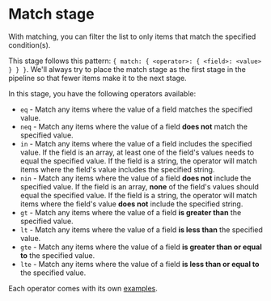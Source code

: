 # Match stage

With matching, you can filter the list to only items that match the specified condition(s).

This stage follows this pattern: `{ match: { <operator>: { <field>: <value> } } }`. We'll always try to place the match stage as the first stage in the pipeline so that fewer items make it to the next stage.

In this stage, you have the following operators available:

* `eq` - Match any items where the value of a field matches the specified value.
* `neq` - Match any items where the value of a field **does not** match the specified value.
* `in` - Match any items where the value of a field includes the specified value. If the field is an array, at least one of the field's values needs to equal the specified value. If the field is a string, the operator will match items where the field's value includes the specified string.
* `nin` - Match any items where the value of a field **does not** include the specified value. If the field is an array, **none** of the field's values should equal the specified value. If the field is a string, the operator will match items where the field's value **does not** include the specified string.
* `gt` - Match any items where the value of a field **is greater than** the specified value.
* `lt` - Match any items where the value of a field **is less than** the specified value.
* `gte` - Match any items where the value of a field **is greater than or equal to** the specified value.
* `lte` - Match any items where the value of a field **is less than or equal to** the specified value.

Each operator comes with its own [examples](./operators.md).
